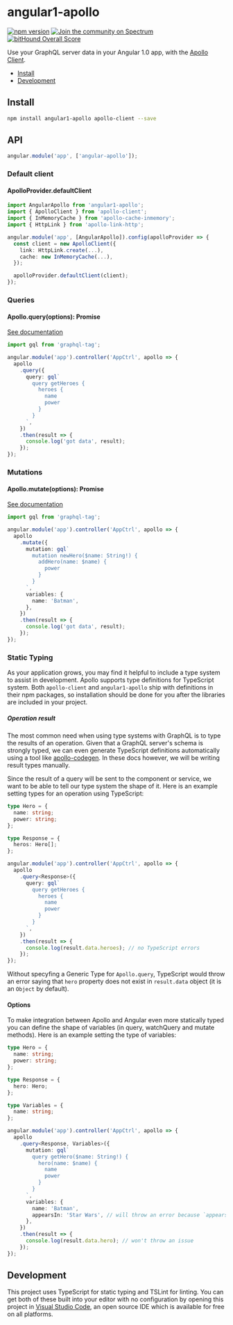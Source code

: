 # angular1-apollo

[![npm version](https://badge.fury.io/js/angular1-apollo.svg)](https://badge.fury.io/js/angular1-apollo)
[![Join the community on Spectrum](https://withspectrum.github.io/badge/badge.svg)](https://spectrum.chat/apollo)
[![bitHound Overall Score](https://www.bithound.io/github/apollographql/angular1-apollo/badges/score.svg)](https://www.bithound.io/github/apollographql/angular1-apollo)

Use your GraphQL server data in your Angular 1.0 app, with the [Apollo Client](https://github.com/apollographql/apollo-client).

* [Install](#install)
* [Development](#development)

## Install

```bash
npm install angular1-apollo apollo-client --save
```

## API

```ts
angular.module('app', ['angular-apollo']);
```

### Default client

#### ApolloProvider.defaultClient

```ts
import AngularApollo from 'angular1-apollo';
import { ApolloClient } from 'apollo-client';
import { InMemoryCache } from 'apollo-cache-inmemory';
import { HttpLink } from 'apollo-link-http';

angular.module('app', [AngularApollo]).config(apolloProvider => {
  const client = new ApolloClient({
    link: HttpLink.create(...),
    cache: new InMemoryCache(...),
  });

  apolloProvider.defaultClient(client);
});
```

### Queries

#### Apollo.query(options): Promise<ApolloQueryResult>

[See documentation](https://www.apollographql.com/docs/react/reference/index.html#ApolloClient.query)

```ts
import gql from 'graphql-tag';

angular.module('app').controller('AppCtrl', apollo => {
  apollo
    .query({
      query: gql`
        query getHeroes {
          heroes {
            name
            power
          }
        }
      `,
    })
    .then(result => {
      console.log('got data', result);
    });
});
```

### Mutations

#### Apollo.mutate(options): Promise<ApolloQueryResult>

[See documentation](https://www.apollographql.com/docs/react/reference/index.html#ApolloClient.mutate)

```ts
import gql from 'graphql-tag';

angular.module('app').controller('AppCtrl', apollo => {
  apollo
    .mutate({
      mutation: gql`
        mutation newHero($name: String!) {
          addHero(name: $name) {
            power
          }
        }
      `,
      variables: {
        name: 'Batman',
      },
    })
    .then(result => {
      console.log('got data', result);
    });
});
```

### Static Typing

As your application grows, you may find it helpful to include a type system to assist in development. Apollo supports type definitions for TypeScript system. Both `apollo-client` and `angular1-apollo` ship with definitions in their npm packages, so installation should be done for you after the libraries are included in your project.

##### Operation result

The most common need when using type systems with GraphQL is to type the results of an operation. Given that a GraphQL server's schema is strongly typed, we can even generate TypeScript definitions automatically using a tool like [apollo-codegen](https://github.com/apollographql/apollo-codegen). In these docs however, we will be writing result types manually.

Since the result of a query will be sent to the component or service, we want to be able to tell our type system the shape of it. Here is an example setting types for an operation using TypeScript:

```ts
type Hero = {
  name: string;
  power: string;
};

type Response = {
  heros: Hero[];
};

angular.module('app').controller('AppCtrl', apollo => {
  apollo
    .query<Response>({
      query: gql`
        query getHeroes {
          heroes {
            name
            power
          }
        }
      `,
    })
    .then(result => {
      console.log(result.data.heroes); // no TypeScript errors
    });
});
```

Without specyfing a Generic Type for `Apollo.query`, TypeScript would throw an error saying that `hero` property does not exist in `result.data` object (it is an `Object` by default).

#### Options

To make integration between Apollo and Angular even more statically typed you can define the shape of variables (in query, watchQuery and mutate methods).
Here is an example setting the type of variables:

```ts
type Hero = {
  name: string;
  power: string;
};

type Response = {
  hero: Hero;
};

type Variables = {
  name: string;
};

angular.module('app').controller('AppCtrl', apollo => {
  apollo
    .query<Response, Variables>({
      mutation: gql`
        query getHero($name: String!) {
          hero(name: $name) {
            name
            power
          }
        }
      `,
      variables: {
        name: 'Batman',
        appearsIn: 'Star Wars', // will throw an error because `appearsIn` does not exist
      },
    })
    .then(result => {
      console.log(result.data.hero); // won't throw an issue
    });
});
```

## Development

This project uses TypeScript for static typing and TSLint for linting. You can get both of these built into your editor with no configuration by opening this project in [Visual Studio Code](https://code.visualstudio.com/), an open source IDE which is available for free on all platforms.
